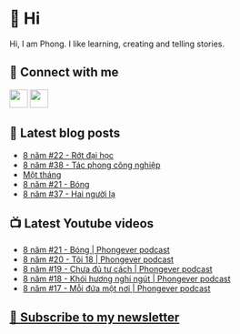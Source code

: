 # 👋 Hi

Hi, I am Phong. I like learning, creating and telling stories.

## 🔗 Connect with me
[<img height="32" width="32" src="https://cdn.jsdelivr.net/npm/simple-icons@v3/icons/youtube.svg" />](https://www.youtube.com/channel/UCXykqt3V2-9bYXKWZRcH0rA)
[<img height="32" width="32" src="https://cdn.jsdelivr.net/npm/simple-icons@v3/icons/instagram.svg" />](https://www.instagram.com/phongever)

## 📝 Latest blog posts

<!-- BLOG-POST-LIST:START -->
- [8 năm #22 - Rớt đại học](https://phongever.substack.com/p/8-nam-22-rot-ai-hoc)
- [8 năm #38 - Tác phong công nghiệp](https://phongever.substack.com/p/8-nam-38-tac-phong-cong-nghiep)
- [Một tháng](https://phongever.substack.com/p/mot-thang)
- [8 năm #21 - Bóng](https://phongever.substack.com/p/8-nam-21-bong)
- [8 năm #37 - Hai người lạ](https://phongever.substack.com/p/8-nam-37-hai-nguoi-la)
<!-- BLOG-POST-LIST:END -->

## 📺 Latest Youtube videos

<!-- YOUTUBE-VIDEO-LIST:START -->
- [8 năm #21 - Bóng | Phongever podcast](https://www.youtube.com/watch?v=PhPjFVPFeZs)
- [8 năm #20 - Tôi 18 | Phongever podcast](https://www.youtube.com/watch?v=xOyqO2xm2k0)
- [8 năm #19 - Chưa đủ tư cách | Phongever podcast](https://www.youtube.com/watch?v=G-rpOkXKeQU)
- [8 năm #18 - Khói hương nghi ngút | Phongever podcast](https://www.youtube.com/watch?v=6mjAK-l9jkM)
- [8 năm #17 - Mỗi đứa một nơi | Phongever podcast](https://www.youtube.com/watch?v=qdtks9kHzSc)
<!-- YOUTUBE-VIDEO-LIST:END -->

## [💌 Subscribe to my newsletter](https://phongever.substack.com/)
